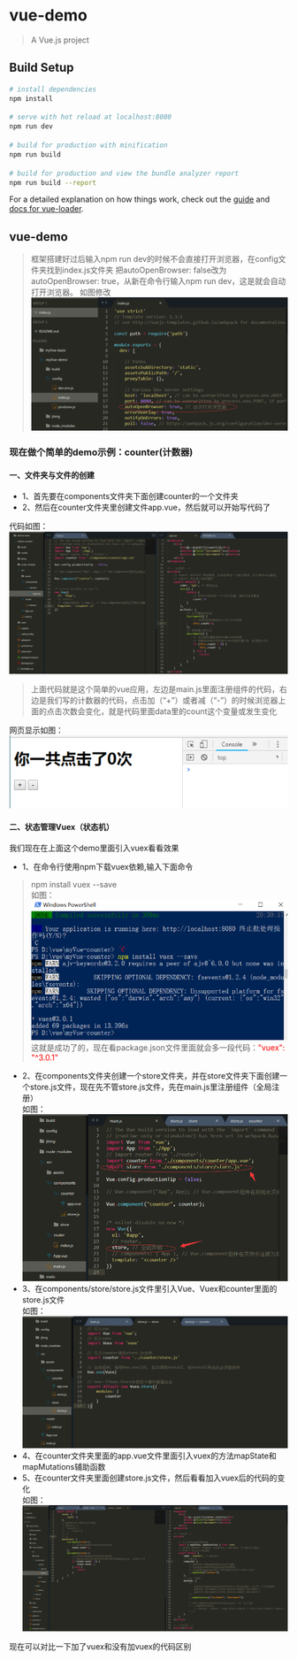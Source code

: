# vue-demo

> A Vue.js project

## Build Setup

``` bash
# install dependencies
npm install

# serve with hot reload at localhost:8080
npm run dev

# build for production with minification
npm run build

# build for production and view the bundle analyzer report
npm run build --report
```

For a detailed explanation on how things work, check out the [guide](http://vuejs-templates.github.io/webpack/) and [docs for vue-loader](http://vuejs.github.io/vue-loader).


## vue-demo

> 框架搭建好过后输入npm run dev的时候不会直接打开浏览器，在config文件夹找到index.js文件夹 把autoOpenBrowser: false改为autoOpenBrowser: true，从新在命令行输入npm run dev，这是就会自动打开浏览器。 如图修改 ![](jtimg/2.png)


### 现在做个简单的demo示例：counter(计数器)

#### 一、文件夹与文件的创建
* 1、首先要在components文件夹下面创建counter的一个文件夹
* 2、然后在counter文件夹里创建文件app.vue，然后就可以开始写代码了

代码如图：![](jtimg/7.png)  
 
> 上面代码就是这个简单的vue应用，左边是main.js里面注册组件的代码，右边是我们写的计数器的代码，点击加（“+”）或者减（“-”）的时候浏览器上面的点击次数会变化，就是代码里面data里的count这个变量或发生变化  

网页显示如图：![](jtimg/3.png)


#### 二、状态管理Vuex（状态机）
我们现在在上面这个demo里面引入vuex看看效果  

* 1、在命令行使用npm下载vuex依赖,输入下面命令
> npm install vuex --save  
如图： ![](jtimg/4.png)  
这就是成功了的，现在看package.json文件里面就会多一段代码：<span style="color: red">"vuex": "^3.0.1"</span>

* 2、在components文件夹创建一个store文件夹，并在store文件夹下面创建一个store.js文件，现在先不管store.js文件，先在main.js里注册组件（全局注册）  
如图：![](jtimg/6.png)
* 3、在components/store/store.js文件里引入Vue、Vuex和counter里面的store.js文件  
 如图：![](jtimg/8.png)
* 4、在counter文件夹里面的app.vue文件里面引入vuex的方法mapState和mapMutations辅助函数
* 5、在counter文件夹里面创建store.js文件，然后看看加入vuex后的代码的变化  
如图：![](jtimg/9.png)  


现在可以对比一下加了vuex和没有加vuex的代码区别